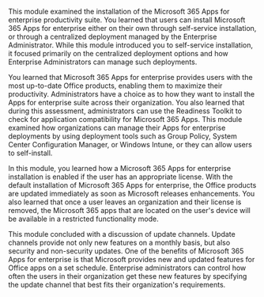 This module examined the installation of the Microsoft 365 Apps for enterprise productivity suite. You learned that users can install Microsoft 365 Apps for enterprise either on their own through self-service installation, or through a centralized deployment managed by the Enterprise Administrator. While this module introduced you to self-service installation, it focused primarily on the centralized deployment options and how Enterprise Administrators can manage such deployments.

You learned that Microsoft 365 Apps for enterprise provides users with the most up-to-date Office products, enabling them to maximize their productivity. Administrators have a choice as to how they want to install the Apps for enterprise suite across their organization. You also learned that during this assessment, administrators can use the Readiness Toolkit to check for application compatibility for Microsoft 365 Apps. This module examined how organizations can manage their Apps for enterprise deployments by using deployment tools such as Group Policy, System Center Configuration Manager, or Windows Intune, or they can allow users to self-install.

In this module, you learned how a Microsoft 365 Apps for enterprise installation is enabled if the user has an appropriate license. With the default installation of Microsoft 365 Apps for enterprise, the Office products are updated immediately as soon as Microsoft releases enhancements. You also learned that once a user leaves an organization and their license is removed, the Microsoft 365 apps that are located on the user's device will be available in a restricted functionality mode.

This module concluded with a discussion of update channels. Update channels provide not only new features on a monthly basis, but also security and non-security updates. One of the benefits of Microsoft 365 Apps for enterprise is that Microsoft provides new and updated features for Office apps on a set schedule. Enterprise administrators can control how often the users in their organization get these new features by specifying the update channel that best fits their organization's requirements.
